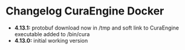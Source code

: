 Changelog CuraEngine Docker
====================

- __4.13.1:__ protobuf download now in /tmp and soft link to CuraEngine executable added to /bin/cura
- __4.13.0:__ initial working version
